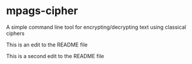 # mpags-cipher
A simple command line tool for encrypting/decrypting text using classical ciphers

This is an edit to the README file

This is a second edit to the README file